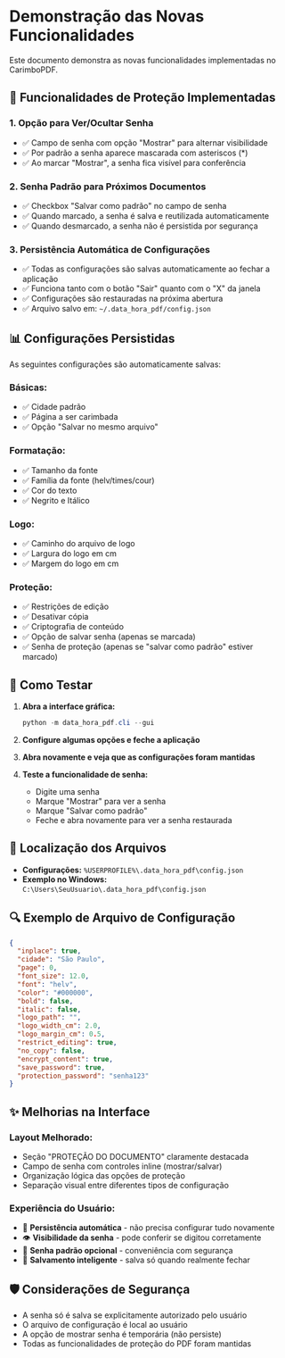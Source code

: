 # Demonstração das Novas Funcionalidades

Este documento demonstra as novas funcionalidades implementadas no CarimboPDF.

## 🔐 Funcionalidades de Proteção Implementadas

### 1. **Opção para Ver/Ocultar Senha**
- ✅ Campo de senha com opção "Mostrar" para alternar visibilidade
- ✅ Por padrão a senha aparece mascarada com asteriscos (*)
- ✅ Ao marcar "Mostrar", a senha fica visível para conferência

### 2. **Senha Padrão para Próximos Documentos**
- ✅ Checkbox "Salvar como padrão" no campo de senha
- ✅ Quando marcado, a senha é salva e reutilizada automaticamente
- ✅ Quando desmarcado, a senha não é persistida por segurança

### 3. **Persistência Automática de Configurações**
- ✅ Todas as configurações são salvas automaticamente ao fechar a aplicação
- ✅ Funciona tanto com o botão "Sair" quanto com o "X" da janela
- ✅ Configurações são restauradas na próxima abertura
- ✅ Arquivo salvo em: `~/.data_hora_pdf/config.json`

## 📊 Configurações Persistidas

As seguintes configurações são automaticamente salvas:

### Básicas:
- ✅ Cidade padrão
- ✅ Página a ser carimbada
- ✅ Opção "Salvar no mesmo arquivo"

### Formatação:
- ✅ Tamanho da fonte
- ✅ Família da fonte (helv/times/cour)
- ✅ Cor do texto
- ✅ Negrito e Itálico

### Logo:
- ✅ Caminho do arquivo de logo
- ✅ Largura do logo em cm
- ✅ Margem do logo em cm

### Proteção:
- ✅ Restrições de edição
- ✅ Desativar cópia
- ✅ Criptografia de conteúdo
- ✅ Opção de salvar senha (apenas se marcada)
- ✅ Senha de proteção (apenas se "salvar como padrão" estiver marcado)

## 🧪 Como Testar

1. **Abra a interface gráfica:**
   ```powershell
   python -m data_hora_pdf.cli --gui
   ```

2. **Configure algumas opções e feche a aplicação**

3. **Abra novamente e veja que as configurações foram mantidas**

4. **Teste a funcionalidade de senha:**
   - Digite uma senha
   - Marque "Mostrar" para ver a senha
   - Marque "Salvar como padrão"
   - Feche e abra novamente para ver a senha restaurada

## 📁 Localização dos Arquivos

- **Configurações:** `%USERPROFILE%\.data_hora_pdf\config.json`
- **Exemplo no Windows:** `C:\Users\SeuUsuario\.data_hora_pdf\config.json`

## 🔍 Exemplo de Arquivo de Configuração

```json
{
  "inplace": true,
  "cidade": "São Paulo",
  "page": 0,
  "font_size": 12.0,
  "font": "helv",
  "color": "#000000",
  "bold": false,
  "italic": false,
  "logo_path": "",
  "logo_width_cm": 2.0,
  "logo_margin_cm": 0.5,
  "restrict_editing": true,
  "no_copy": false,
  "encrypt_content": true,
  "save_password": true,
  "protection_password": "senha123"
}
```

## ✨ Melhorias na Interface

### Layout Melhorado:
- Seção "PROTEÇÃO DO DOCUMENTO" claramente destacada
- Campo de senha com controles inline (mostrar/salvar)
- Organização lógica das opções de proteção
- Separação visual entre diferentes tipos de configuração

### Experiência do Usuário:
- 🔄 **Persistência automática** - não precisa configurar tudo novamente
- 👁️ **Visibilidade da senha** - pode conferir se digitou corretamente
- 🔐 **Senha padrão opcional** - conveniência com segurança
- 💾 **Salvamento inteligente** - salva só quando realmente fechar

## 🛡️ Considerações de Segurança

- A senha só é salva se explicitamente autorizado pelo usuário
- O arquivo de configuração é local ao usuário
- A opção de mostrar senha é temporária (não persiste)
- Todas as funcionalidades de proteção do PDF foram mantidas
